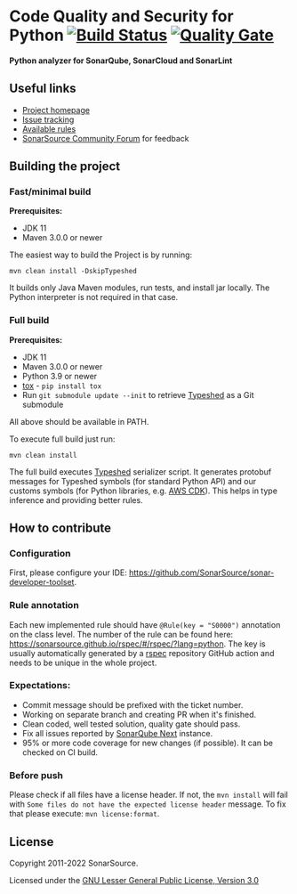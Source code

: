 # Code Quality and Security for Python [![Build Status](https://api.cirrus-ci.com/github/SonarSource/sonar-python.svg?branch=master)](https://cirrus-ci.com/github/SonarSource/sonar-python)  [![Quality Gate](https://next.sonarqube.com/sonarqube/api/project_badges/measure?project=org.sonarsource.python%3Apython&metric=alert_status)](https://next.sonarqube.com/sonarqube/dashboard?id=https://next.sonarqube.com/sonarqube/dashboard?id=org.sonarsource.python%3Apython)
#### Python analyzer for SonarQube, SonarCloud and SonarLint

## Useful links

* [Project homepage](https://www.sonarsource.com/products/codeanalyzers/sonarpython.html)
* [Issue tracking](http://jira.sonarsource.com/browse/SONARPY)
* [Available rules](https://rules.sonarsource.com/python)
* [SonarSource Community Forum](https://community.sonarsource.com) for feedback

## Building the project

### Fast/minimal build

**Prerequisites:**
- JDK 11
- Maven 3.0.0 or newer

The easiest way to build the Project is by running:

`mvn clean install -DskipTypeshed`

It builds only Java Maven modules, run tests, and install jar locally.
The Python interpreter is not required in that case.

### Full build

**Prerequisites:**
- JDK 11
- Maven 3.0.0 or newer
- Python 3.9 or newer
- [tox](https://tox.readthedocs.io/en/latest/) - `pip install tox`
- Run `git submodule update --init` to retrieve [Typeshed](https://github.com/python/typeshed) as a Git submodule

All above should be available in PATH.

To execute full build just run:

`mvn clean install`

The full build executes [Typeshed](https://github.com/python/typeshed) serializer script. 
It generates protobuf messages for Typeshed symbols (for standard Python API) and our customs symbols 
(for Python libraries, e.g. [AWS CDK](https://docs.aws.amazon.com/cdk/v2/guide/work-with-cdk-python.html)).
This helps in type inference and providing better rules.  

## How to contribute

### Configuration

First, please configure your IDE:
https://github.com/SonarSource/sonar-developer-toolset.

### Rule annotation

Each new implemented rule should have `@Rule(key = "S0000")` annotation on the class level.
The number of the rule can be found here: https://sonarsource.github.io/rspec/#/rspec/?lang=python.
The key is usually automatically generated by a [rspec](https://github.com/SonarSource/rspec) repository GitHub action
and needs to be unique in the whole project.

### Expectations:
- Commit message should be prefixed with the ticket number.
- Working on separate branch and creating PR when it's finished.
- Clean coded, well tested solution, quality gate should pass.
- Fix all issues reported by [SonarQube Next](https://next.sonarqube.com/sonarqube/dashboard?id=org.sonarsource.python%3Apython) instance.
- 95% or more code coverage for new changes (if possible). It can be checked on CI build.

### Before push

Please check if all files have a license header.
If not, the `mvn install` will fail with `Some files do not have the expected license header` message.
To fix that please execute: `mvn license:format`.

## License

Copyright 2011-2022 SonarSource.

Licensed under the [GNU Lesser General Public License, Version 3.0](http://www.gnu.org/licenses/lgpl.txt)
